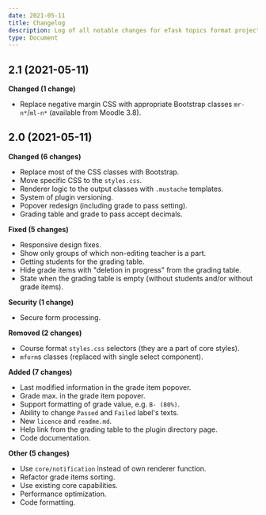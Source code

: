 ```yaml
---
date: 2021-05-11
title: Changelog
description: Log of all notable changes for eTask topics format project.
type: Document
---
```


## 2.1 (2021-05-11)

**Changed (1 change)**

- Replace negative margin CSS with appropriate Bootstrap classes `mr-n*`/`ml-n*` (available from Moodle 3.8).

## 2.0 (2021-05-11)

**Changed (6 changes)**

- Replace most of the CSS classes with Bootstrap.
- Move specific CSS to the `styles.css`.
- Renderer logic to the output classes with `.mustache` templates.
- System of plugin versioning.
- Popover redesign (including grade to pass setting).
- Grading table and grade to pass accept decimals.

**Fixed (5 changes)**

- Responsive design fixes.
- Show only groups of which non-editing teacher is a part.
- Getting students for the grading table.
- Hide grade items with "deletion in progress" from the grading table.
- State when the grading table is empty (without students and/or without grade items).

**Security (1 change)**

- Secure form processing.

**Removed (2 changes)**

- Course format `styles.css` selectors (they are a part of core styles).
- `mform`s classes (replaced with single select component).

**Added (7 changes)**

- Last modified information in the grade item popover.
- Grade max. in the grade item popover.
- Support formatting of grade value, e.g. `B- (80%)`.
- Ability to change `Passed` and `Failed` label's texts.
- New `licence` and `readme.md`.
- Help link from the grading table to the plugin directory page.
- Code documentation.

**Other (5 changes)**

- Use `core/notification` instead of own renderer function.
- Refactor grade items sorting.
- Use existing core capabilities.
- Performance optimization.
- Code formatting.
